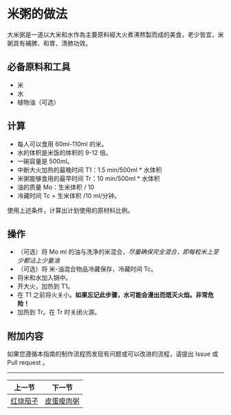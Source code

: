 # 米粥的做法

大米粥是一道以大米和水作為主要原料經大火煮沸熬製而成的美食，老少皆宜，米粥具有補脾、和胃、清肺功效。

## 必备原料和工具

* 米
* 水
* 植物油（可选）

## 计算

* 每人可以食用 60ml-110ml 的米。
* 水的体积是米饭的体积的 9-12 倍。
* 一碗容量是 500ml。
* 中断大火加热的最晚时间 T1：1.5 min/500ml * 水体积
* 米粥能够食用的最早时间 Tr：10 min/500ml * 水体积
* 油的质量 Mo：生米体积 / 10
* 冷藏时间 Tc = 生米体积 /10 ml/分钟。

使用上述条件，计算出计划使用的原材料比例。

## 操作

* （可选）将 Mo ml 的油与洗净的米混合，*尽量确保完全混合，即每粒米上至少都沾上少量油*
* （可选）将 米-油混合物品冷藏保存，冷藏时间 Tc。
* 将米和水加入锅中。
* 开大火，加热到 T1。
* 在 T1 之前将火关小。**如果忘记此步骤，水可能会漫出而熄灭火焰。非常危险！**
* 加热到 Tr。在 Tr 时关闭火源。

## 附加内容

如果您遵循本指南的制作流程而发现有问题或可以改进的流程，请提出 Issue 或 Pull request 。

<hr>

| 上一节 | 下一节 |
| --- | --- |
| [红烧茄子](../braised/红烧茄子.md) | [皮蛋瘦肉粥](../porridge/皮蛋瘦肉粥.md) |